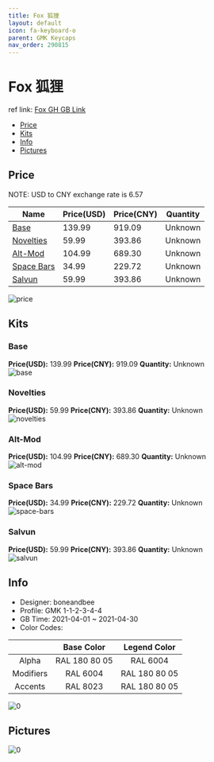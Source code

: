 ```yaml
---
title: Fox 狐狸
layout: default
icon: fa-keyboard-o
parent: GMK Keycaps
nav_order: 290815
---
```


# Fox 狐狸

ref link: [Fox GH GB Link](https://geekhack.org/index.php?topic=112013.0)

* [Price](#price)
* [Kits](#kits)
* [Info](#info)
* [Pictures](#pictures)

## Price

NOTE: USD to CNY exchange rate is 6.57

| Name          | Price(USD)   |  Price(CNY) | Quantity |
| ------------- | ------------ |  ---------- | -------- |
|[Base](#base)|139.99|919.09|Unknown|
|[Novelties](#novelties)|59.99|393.86|Unknown|
|[Alt-Mod](#alt-mod)|104.99|689.30|Unknown|
|[Space Bars](#space-bars)|34.99|229.72|Unknown|
|[Salvun](#salvun)|59.99|393.86|Unknown|

<img src="{{ 'assets/images/gmk-keycaps/Fox/price.png' | relative_url }}" alt="price" class="image featured">

## Kits
### Base  
**Price(USD):** 139.99	**Price(CNY):** 919.09	**Quantity:** Unknown  
<img src="{{ 'assets/images/gmk-keycaps/Fox/kits_pics/base.jpg' | relative_url }}" alt="base" class="image featured">

### Novelties  
**Price(USD):** 59.99	**Price(CNY):** 393.86	**Quantity:** Unknown  
<img src="{{ 'assets/images/gmk-keycaps/Fox/kits_pics/novelties.jpg' | relative_url }}" alt="novelties" class="image featured">

### Alt-Mod  
**Price(USD):** 104.99	**Price(CNY):** 689.30	**Quantity:** Unknown  
<img src="{{ 'assets/images/gmk-keycaps/Fox/kits_pics/alt-mod.jpg' | relative_url }}" alt="alt-mod" class="image featured">

### Space Bars  
**Price(USD):** 34.99	**Price(CNY):** 229.72	**Quantity:** Unknown  
<img src="{{ 'assets/images/gmk-keycaps/Fox/kits_pics/space-bars.jpg' | relative_url }}" alt="space-bars" class="image featured">

### Salvun  
**Price(USD):** 59.99	**Price(CNY):** 393.86	**Quantity:** Unknown  
<img src="{{ 'assets/images/gmk-keycaps/Fox/kits_pics/salvun.jpg' | relative_url }}" alt="salvun" class="image featured">

## Info
* Designer: boneandbee  
* Profile: GMK 1-1-2-3-4-4  
* GB Time: 2021-04-01 ~ 2021-04-30  
* Color Codes:  

| |Base Color     | Legend Color
| :-------------: | :-------------: | :------------:
|Alpha|RAL 180 80 05|RAL 6004
|Modifiers|RAL 6004|RAL 180 80 05
|Accents|RAL 8023|RAL 180 80 05

<img src="{{ 'assets/images/gmk-keycaps/Fox/0.png' | relative_url }}" alt="0" class="image featured">

## Pictures  
<img src="{{ 'assets/images/gmk-keycaps/Fox/rendering_pics/0.jpg' | relative_url }}" alt="0" class="image featured">
